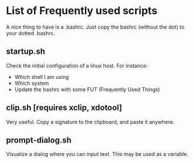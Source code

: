 # List of Frequently used scripts

A nice thing to have is a .bashrc. Just copy the bashrc (without the dot) to your dotted .bashrc.


## startup.sh

Check the initial configuration of a linux host. For instance:

- Which shell I am using
- Which system
- Update the bashrc with some FUT (Frequently Used Things)


## clip.sh [requires xclip, xdotool]

Very useful. Copy a signature to the clipboard, and paste it anywhere.

## prompt-dialog.sh

Visualize a dialog where you can input text. This may be used as a variable.